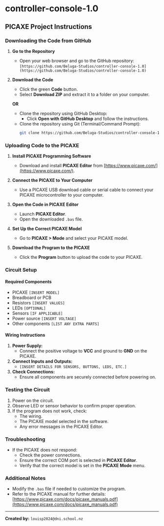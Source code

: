 # controller-console-1.0
## PICAXE Project Instructions

### Downloading the Code from GitHub

1. **Go to the Repository**
   - Open your web browser and go to the GitHub repository: `[https://github.com/Beluga-Studios/controller-console-1.0](https://github.com/Beluga-Studios/controller-console-1.0)`
   
2. **Download the Code**
   - Click the green **Code** button.
   - Select **Download ZIP** and extract it to a folder on your computer.
   
   **OR**
   
   - Clone the repository using GitHub Desktop:
     - Click **Open with GitHub Desktop** and follow the instructions.
   - Clone the repository using Git (Terminal/Command Prompt):
     ```sh
     git clone https://github.com/Beluga-Studios/controller-console-1.0
     ```

### Uploading Code to the PICAXE

1. **Install PICAXE Programming Software**
   - Download and install **PICAXE Editor** from [https://www.picaxe.com/](https://www.picaxe.com/).
   
2. **Connect the PICAXE to Your Computer**
   - Use a PICAXE USB download cable or serial cable to connect your PICAXE microcontroller to your computer.
   
3. **Open the Code in PICAXE Editor**
   - Launch **PICAXE Editor**.
   - Open the downloaded `.bas` file.
   
4. **Set Up the Correct PICAXE Model**
   - Go to **PICAXE > Mode** and select your PICAXE model.
   
5. **Download the Program to the PICAXE**
   - Click the **Program** button to upload the code to your PICAXE.
   
### Circuit Setup

#### Required Components
- PICAXE `[INSERT MODEL]`
- Breadboard or PCB
- Resistors `[INSERT VALUES]`
- LEDs `[OPTIONAL]`
- Sensors `[IF APPLICABLE]`
- Power source `[INSERT VOLTAGE]`
- Other components `[LIST ANY EXTRA PARTS]`

#### Wiring Instructions
1. **Power Supply:**
   - Connect the positive voltage to **VCC** and ground to **GND** on the PICAXE.
2. **Connect Inputs and Outputs:**
   - `[INSERT DETAILS FOR SENSORS, BUTTONS, LEDS, ETC.]`
3. **Check Connections:**
   - Ensure all components are securely connected before powering on.

### Testing the Circuit
1. Power on the circuit.
2. Observe LED or sensor behavior to confirm proper operation.
3. If the program does not work, check:
   - The wiring.
   - The PICAXE model selected in the software.
   - Any error messages in the PICAXE Editor.

### Troubleshooting
- If the PICAXE does not respond:
  - Check the power connections.
  - Ensure the correct COM port is selected in **PICAXE Editor**.
  - Verify that the correct model is set in the **PICAXE Mode** menu.

### Additional Notes
- Modify the `.bas` file if needed to customize the program.
- Refer to the PICAXE manual for further details: [https://www.picaxe.com/docs/picaxe_manuals.pdf](https://www.picaxe.com/docs/picaxe_manuals.pdf)

---
**Created by:** `louisp2024@dni.school.nz`